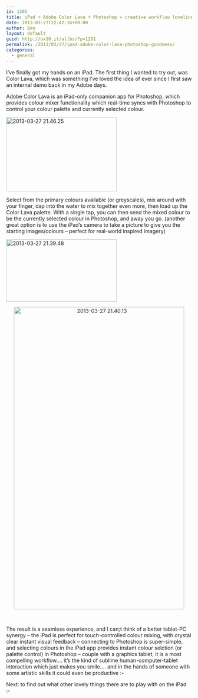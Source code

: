 ```yaml
---
id: 1201
title: iPad + Adobe Color Lava + Photoshop = creative workflow loveliness
date: 2013-03-27T22:42:16+00:00
author: Ben
layout: default
guid: http://ox10.it/allbs/?p=1201
permalink: /2013/03/27/ipad-adobe-color-lava-photoshop-goodness/
categories:
  - general
---
```

I&#8217;ve finally got my hands on an iPad. The first thing I wanted to try out, was Color Lava, which was something I&#8217;ve loved the idea of ever since I first saw an internal demo back in my Adobe days.

Adobe Color Lava is an iPad-only companion app for Photoshop, which provides colour mixer functionality which real-time syncs with Photoshop to control your colour palette and currently selected colour.

<img class="aligncenter size-medium wp-image-1207" alt="2013-03-27 21.46.25" src="http://ox10.it/allbs/wp-content/uploads/2013/03/2013-03-27-21.46.25-300x201.jpg" width="300" height="201" srcset="/images/allbsuploads/2013/03/2013-03-27-21.46.25-300x201.jpg 300w, /images/allbsuploads/2013/03/2013-03-27-21.46.25-1024x687.jpg 1024w" sizes="(max-width: 300px) 100vw, 300px" />

Select from the primary colours available (or greyscales), mix around with your finger, dap into the water to mix together even more, then load up the Color Lava palette. With a single tap, you can then send the mixed colour to be the currently selected colour in Photoshop, and away you go. (another great option is to use the iPad&#8217;s camera to take a picture to give you the starting images/colours &#8211; perfect for real-world inspired imagery)

<img class="size-medium wp-image-1213 alignnone" alt="2013-03-27 21.39.48" src="http://ox10.it/allbs/wp-content/uploads/2013/03/2013-03-27-21.39.48-300x169.jpg" width="300" height="169" srcset="/images/allbsuploads/2013/03/2013-03-27-21.39.48-300x169.jpg 300w, /images/allbsuploads/2013/03/2013-03-27-21.39.48-1024x577.jpg 1024w" sizes="(max-width: 300px) 100vw, 300px" />

<p style="text-align: center;">
  <img class="aligncenter  wp-image-1212" alt="2013-03-27 21.40.13" src="http://ox10.it/allbs/wp-content/uploads/2013/03/2013-03-27-21.40.13-577x1024.jpg" width="462" height="819" />
</p>

&nbsp;

The result is a seamless experience, and I can;t think of a better tablet-PC synergy &#8211; the iPad is perfect for touch-controlled colour mixing, with crystal clear instant visual feedback &#8211; connecting to Photoshop is super-simple, and selecting colours in the iPad app provides instant colour selction (or palette control) in Photoshop &#8211; couple with a graphics tablet, it is a most compelling workflow&#8230;. it&#8217;s the kind of sublime human-computer-tablet interaction which just makes you smile&#8230;. and in the hands of someone with some artistic skills it could even be productive <img src="http://allbs.co.uk/wp-includes/images/smilies/simple-smile.png" alt=":-)" class="wp-smiley" style="height: 1em; max-height: 1em;" />

Next: to find out what other lovely things there are to play with on the iPad <img src="http://allbs.co.uk/wp-includes/images/smilies/simple-smile.png" alt=":-)" class="wp-smiley" style="height: 1em; max-height: 1em;" />
